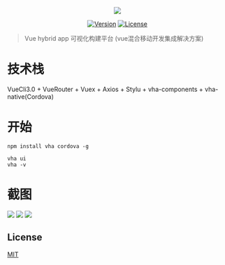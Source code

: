 <p align="center"><img align="center" src="https://raw.githubusercontent.com/neoStudioGroup/vha/master/README/logo.png"/></p>
<p align="center">
  <a href="https://www.npmjs.com/package/vha"><img src="https://badgen.net/npm/v/vha" alt="Version"></a>
  <a href="https://github.com/neoStudioGroup/vha/blob/master/LICENSE"><img src="https://badgen.net/npm/license/vha" alt="License"></a>
</p>

> Vue hybrid app 可视化构建平台 (vue混合移动开发集成解决方案)

# 技术栈

VueCli3.0 + VueRouter + Vuex + Axios + Stylu + vha-components + vha-native(Cordova)

# 开始

```shell
npm install vha cordova -g
```

```shell
vha ui
vha -v
```

# 截图

<img src="https://raw.githubusercontent.com/neoStudioGroup/vha/master/README/1.png"/>
<img src="https://raw.githubusercontent.com/neoStudioGroup/vha/master/README/2.png"/>
<img src="https://raw.githubusercontent.com/neoStudioGroup/vha/master/README/3.png"/>

## License

[MIT](https://github.com/neoStudioGroup/vha/blob/master/LICENSE)

<!-- 
vha create
vha resources

vha run serve
vha run build

vha cordova platform add android
vha cordova plugin add xxx
vha cordova emulate android
vha cordova run android
vha cordova build android
vha cordova build android --release 
-->
